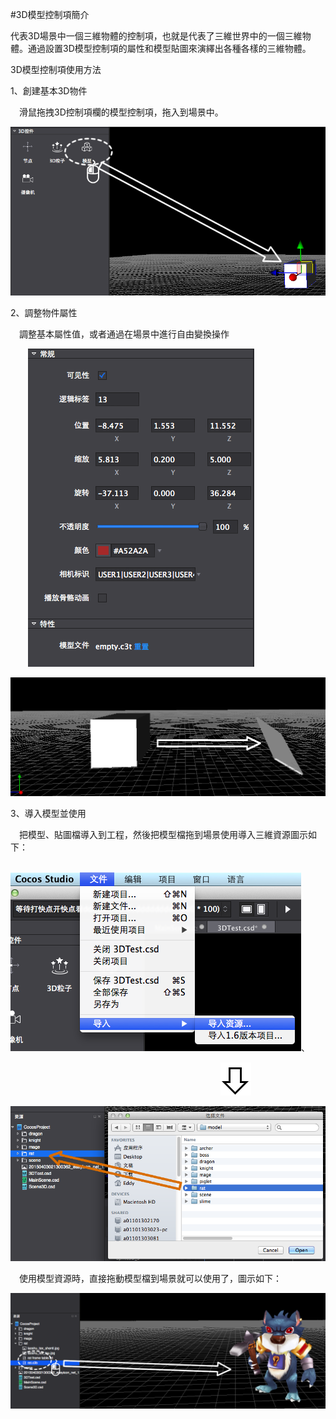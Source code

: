 #3D模型控制項簡介

代表3D場景中一個三維物體的控制項，也就是代表了三維世界中的一個三維物體。通過設置3D模型控制項的屬性和模型貼圖來演繹出各種各樣的三維物體。

3D模型控制項使用方法

1、創建基本3D物件

&emsp;滑鼠拖拽3D控制項欄的模型控制項，拖入到場景中。

![image](res/image0001.png)
 
2、調整物件屬性

&emsp;調整基本屬性值，或者通過在場景中進行自由變換操作

&emsp;&emsp;![image](res/image0002.png)

![image](res/image0003.png)
 
3、導入模型並使用

&emsp;把模型、貼圖檔導入到工程，然後把模型檔拖到場景使用導入三維資源圖示如下：
 
&emsp;&emsp;&emsp;&emsp;&emsp;&emsp;&emsp;&emsp;&emsp;&emsp;![image](res/image0004.png)、

&emsp;&emsp;&emsp;&emsp;&emsp;&emsp;&emsp;&emsp;&emsp;&emsp;&emsp;&emsp;&emsp;&emsp;&emsp;&emsp;&emsp;&emsp;&emsp;&emsp;&emsp;&emsp;&emsp;&emsp;![image](res/image0005.png)

![image](res/image0006.png)
 
&emsp;使用模型資源時，直接拖動模型檔到場景就可以使用了，圖示如下：

![image](res/image0007.png)

 
